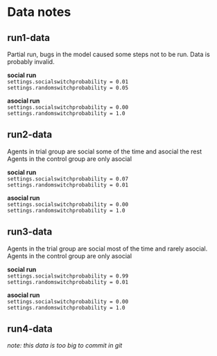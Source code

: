 # Data notes

## run1-data
Partial run, bugs in the model caused some steps not to be run. Data is probably invalid.  

**social run**  
`settings.socialswitchprobability = 0.01`  
`settings.randomswitchprobability = 0.05`  

**asocial run**  
`settings.socialswitchprobability = 0.00`  
`settings.randomswitchprobability = 1.0`  


## run2-data
Agents in trial group are social some of the time and asocial the rest  
Agents in the control group are only asocial  

**social run**  
`settings.socialswitchprobability = 0.07`  
`settings.randomswitchprobability = 0.01`  

**asocial run**  
`settings.socialswitchprobability = 0.00`  
`settings.randomswitchprobability = 1.0`  

## run3-data
Agents in the trial group are social most of the time and rarely asocial.  
Agents in the control group are only asocial  

**social run**  
`settings.socialswitchprobability = 0.99`  
`settings.randomswitchprobability = 0.01`  
     
**asocial run**  
`settings.socialswitchprobability = 0.00`  
`settings.randomswitchprobability = 1.0`  


## run4-data 

*note: this data is too big to commit in git*  
